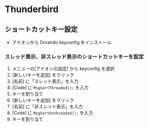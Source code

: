 # Thunderbird

## ショートカットキー設定
* アドオンから Dorando keyconfig をインストール

### スレッド表示、非スレッド表示のショートカットキーを設定
1. メニューの[アドオンの設定] から keyconfig を選択
1. [新しいキーを追加] をクリック
1. [名前] に「スレッド表示」を入力
1. [Code] に `MsgSortThreaded();` を入力
1. キーを割り当て
1. [新しいキーを追加] をクリック
1. [名前] に「非スレッド表示」を入力
1. [Code] に `MsgSortUnthreaded();` を入力
1. キーを割り当て
